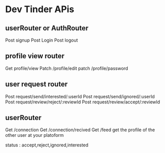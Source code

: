 # Dev Tinder APis

## userRouter or AuthRouter

Post signup
Post Login
Post logout

## profile view router

Get profile/view
Patch /profile/edit
patch /profile/password

## user request router

Post request/send/interested/:userId
Post request/send/ignored/:userId
Post request/review/reject/:reviewId
Post request/review/accept/:reviewId

## userRouter

Get /connection
Get /connection/recived
Get /feed get the profile of the other user at your platoform

status : accept,reject,ignored,interested
